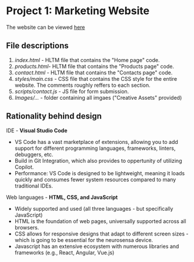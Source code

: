 # Project 1: Marketing Website

The website can be viewed [here](3.139.102.106)

## File descriptions

1. _index.html_ - HLTM file that contains the "Home page" code.
2. _products.html_- HLTM file that contains the "Products page" code.
3. _contact.html_ - HLTM file that contains the "Contacts page" code.
4. _styles/main.css_ - CSS file that contains the CSS style for the entire website. The comments roughly reffers to each section.
5. _scripts/contact.js_ - JS file for form submission.
6. _Images/..._ - folder containing all imgaes ("Creative Assets" provided)

## Rationality behind design

IDE - **Visual Studio Code**
- VS Code has a vast marketplace of extensions, allowing you to add support for different programming languages, frameworks, linters, debuggers, etc.
- Build in Git Integration, which also provides to oppertunity of utilizing Copilot.
- Performance: VS Code is designed to be lightweight, meaning it loads quickly and consumes fewer system resources compared to many traditional IDEs.

Web languages - **HTML, CSS, and JavaScript**
- Widely supported and used (all three languages - but specifically JavaScript)
- HTML is the foundation of web pages, universally supported across all browsers.
- CSS allows for responsive designs that adapt to different screen sizes - which is going to be essential for the neurosensa device.
- Javascript has an extensive ecosystem with numerous libraries and frameworks (e.g., React, Angular, Vue.js)

